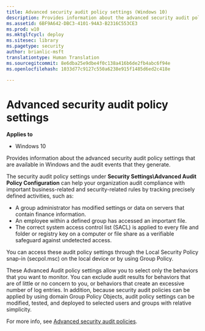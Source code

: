 ```yaml
---
title: Advanced security audit policy settings (Windows 10)
description: Provides information about the advanced security audit policy settings that are available in Windows and the audit events that they generate.
ms.assetid: 6BF9A642-DBC3-4101-94A3-B2316C553CE3
ms.prod: w10
ms.mktglfcycl: deploy
ms.sitesec: library
ms.pagetype: security
author: brianlic-msft
translationtype: Human Translation
ms.sourcegitcommit: 8e6dba25e9dbe4f0c138a416b6de2fb4abc6f94e
ms.openlocfilehash: 1033d77c9127c550a6238e915f1485d6ed2c418e

---
```


# Advanced security audit policy settings

**Applies to**
-   Windows 10

Provides information about the advanced security audit policy settings that are available in Windows and the audit events that they generate.

The security audit policy settings under **Security Settings\\Advanced Audit Policy Configuration** can help your organization audit compliance with important business-related and security-related rules by tracking precisely defined activities, such as:

-   A group administrator has modified settings or data on servers that contain finance information.
-   An employee within a defined group has accessed an important file.
-   The correct system access control list (SACL) is applied to every file and folder or registry key on a computer or file share as a verifiable safeguard against undetected access.

You can access these audit policy settings through the Local Security Policy snap-in (secpol.msc) on the local device or by using Group Policy.

These Advanced Audit policy settings allow you to select only the behaviors that you want to monitor. You can exclude audit results for behaviors that are of little or no concern to you, or behaviors that create an excessive number of log entries. In addition, because security audit policies can be applied by using domain Group Policy Objects, audit policy settings can be modified, tested, and deployed to selected users and groups with relative simplicity.

For more info, see [Advanced security audit policies](advanced-security-auditing.md).



<!--HONumber=Jun16_HO4-->


